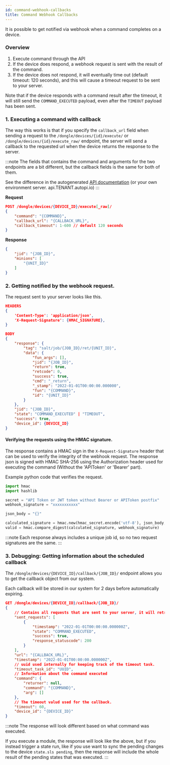 ```yaml
---
id: command-webhook-callbacks
title: Command Webhook Callbacks
---
```


It is possible to get notified via webhook when a command completes on a device.

### Overview

1. Execute command through the API
2. If the device does respond, a webhook request is sent with the result of the command.
3. If the device does not respond, it will eventually time out (default timeout: 120 seconds), and this will cause a timeout request to be sent to your server. 

Note that if the device responds with a command result after the timeout, it will still send the `COMMAND_EXECUTED` payload, even after the `TIMEOUT` payload has been sent.

### 1. Executing a command with callback
The way this works is that if you specify the `callback_url` field when sending a request to the `/dongle/devices/{id}/execute/` or `/dongle/devices/{id}/execute_raw/` endpoint, the server will send a callback to the requested url when the device returns the response to the server.

:::note
The fields that contains the command and arguments for the two endpoints are a bit different, but the callback fields is the same for both of them. 

See the difference in the autogenerated [API documentation](https://api.autopi.io/#/dongle/dongle_devices_execute_command) (or your own environment server. api.TENANT.autopi.io)
:::

**Request**
```json
POST /dongle/devices/{DEVICE_ID}/execute[_raw]/
{
    "command": "{COMMAND}",
    "callback_url": "{CALLBACK_URL}",
    "callback_timeout": 1-600 // default 120 seconds
}
```

**Response**
```json
{
    "jid": "{JOB_ID}",
    "minions": [
        "{UNIT_ID}"
    ]
}
```

### 2. Getting notified by the webhook request.

The request sent to your server looks like this.


```json
HEADERS
{
    'Content-Type': 'application/json',
    'X-Request-Signature': {HMAC_SIGNATURE},
}

BODY
{
    "response": {
        "tag": "salt/job/{JOB_ID}/ret/{UNIT_ID}",
        "data": {
            "fun_args": [],
            "jid": "{JOB_ID}",
            "return": true,
            "retcode": 0,
            "success": true,
            "cmd": "_return",
            "_stamp": "2022-01-01T00:00:00.000000",
            "fun": "{COMMAND}",
            "id": "{UNIT_ID}"
        }
    },
    "jid": "{JOB_ID}",
    "state": "COMMAND_EXECUTED" | "TIMEOUT",
    "success": true,
    "device_id": {DEVICE_ID}
}
```

#### Verifying the requests using the HMAC signature.

The response contains a HMAC sign in the `X-Request-Signature` header that can be used to verify the integrity of the webhook request.
The response json is signed with HMAC SHA-256 using the Authorization header used for executing the command (Without the 'APIToken' or 'Bearer' part).

Example python code that verifies the request.
```python
import hmac
import hashlib

secret = "API Token or JWT token without Bearer or APIToken postfix"
webhook_signature = "xxxxxxxxxxx"

json_body = "{}"

calculated_signature = hmac.new(hmac_secret.encode('utf-8'), json_body, hashlib.sha256).hexdigest()
valid = hmac.compare_digest(calculated_signature, webhook_signature)
```

:::note
Each response always includes a unique job id, so no two request signatures are the same.
:::

### 3. Debugging: Getting information about the scheduled callback

The `/dongle/devices/{DEVICE_ID}/callback/{JOB_ID}/` endpoint allows you to get the callback object from our system.

Each callback will be stored in our system for 2 days before automatically expiring.

```json
GET /dongle/devices/{DEVICE_ID}/callback/{JOB_ID}/
{
    // Contains all requests that are sent to your server, it will retry the request up to 5 times.
    "sent_requests": [
        {
            "timestamp": "2022-01-01T00:00:00.000000Z",
            "state": "COMMAND_EXECUTED",
            "success": true,
            "response_statuscode": 200
        }
    ],
    "url": "{CALLBACK_URL}",
    "timestamp": "2022-01-01T00:00:00.000000Z",
    // uuid used internally for keeping track of the timeout task.
    "timeout_task_id": "UUID",
    // Information about the command executed
    "command": {
        "returner": null,
        "command": "{COMMAND}",
        "arg": []
    },
    // The timeout valud used for the callback.
    "timeout": 60,
    "device_id": "{DEVICE_ID}"
}
```

:::note
The response will look different based on what command was executed.

If you execute a module, the response will look like the above, but if you instead trigger a state run, like if you use want to sync the pending changes to the device `state.sls pending`, then the response will include the whole result of the pending states that was executed.
:::